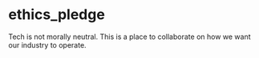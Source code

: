 # ethics_pledge
Tech is not morally neutral.  This is a place to collaborate on how we want our industry to operate.
